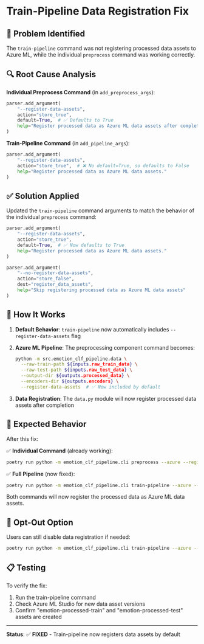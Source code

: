 # Train-Pipeline Data Registration Fix

## 🐛 **Problem Identified**

The `train-pipeline` command was not registering processed data assets to Azure ML, while the individual `preprocess` command was working correctly.

## 🔍 **Root Cause Analysis**

**Individual Preprocess Command** (in `add_preprocess_args`):
```python
parser.add_argument(
    "--register-data-assets",
    action="store_true",
    default=True,  # ✅ Defaults to True
    help="Register processed data as Azure ML data assets after completion"
)
```

**Train-Pipeline Command** (in `add_pipeline_args`):
```python
parser.add_argument(
    "--register-data-assets",
    action="store_true",  # ❌ No default=True, so defaults to False
    help="Register processed data as Azure ML data assets."
)
```

## ✅ **Solution Applied**

Updated the `train-pipeline` command arguments to match the behavior of the individual `preprocess` command:

```python
parser.add_argument(
    "--register-data-assets",
    action="store_true",
    default=True,  # ✅ Now defaults to True
    help="Register processed data as Azure ML data assets."
)

parser.add_argument(
    "--no-register-data-assets",
    action="store_false",
    dest="register_data_assets",
    help="Skip registering processed data as Azure ML data assets"
)
```

## 🔧 **How It Works**

1. **Default Behavior**: `train-pipeline` now automatically includes `--register-data-assets` flag
2. **Azure ML Pipeline**: The preprocessing component command becomes:
   ```bash
   python -m src.emotion_clf_pipeline.data \
     --raw-train-path ${inputs.raw_train_data} \
     --raw-test-path ${inputs.raw_test_data} \
     --output-dir ${outputs.processed_data} \
     --encoders-dir ${outputs.encoders} \
     --register-data-assets  # ✅ Now included by default
   ```

3. **Data Registration**: The `data.py` module will now register processed data assets after completion

## 🎯 **Expected Behavior**

After this fix:

✅ **Individual Command** (already working):
```bash
poetry run python -m emotion_clf_pipeline.cli preprocess --azure --register-data-assets --verbose
```

✅ **Full Pipeline** (now fixed):
```bash
poetry run python -m emotion_clf_pipeline.cli train-pipeline --azure --verbose
```

Both commands will now register the processed data as Azure ML data assets.

## 🚫 **Opt-Out Option**

Users can still disable data registration if needed:
```bash
poetry run python -m emotion_clf_pipeline.cli train-pipeline --azure --no-register-data-assets --verbose
```

## 📋 **Testing**

To verify the fix:
1. Run the train-pipeline command
2. Check Azure ML Studio for new data asset versions
3. Confirm "emotion-processed-train" and "emotion-processed-test" assets are created

---

**Status**: ✅ **FIXED** - Train-pipeline now registers data assets by default
